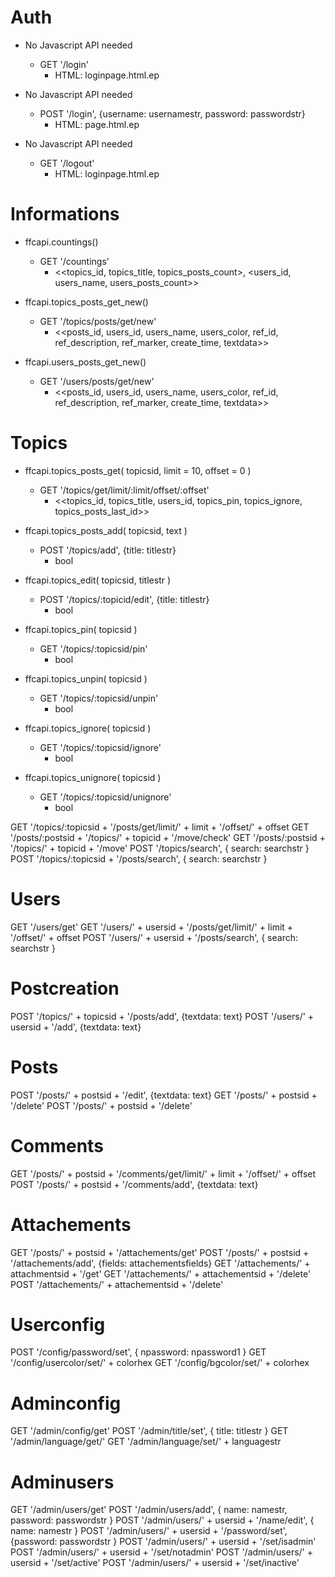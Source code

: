 Auth
====

* No Javascript API needed
    * GET  '/login'
        * HTML: loginpage.html.ep

* No Javascript API needed
    * POST '/login', {username: usernamestr, password: passwordstr}
        * HTML: page.html.ep

* No Javascript API needed
    * GET  '/logout'
        * HTML: loginpage.html.ep

Informations
============

* ffcapi.countings()
    * GET  '/countings'
        * <<topics_id, topics_title, topics_posts_count>, <users_id, users_name, users_posts_count>>

* ffcapi.topics_posts_get_new()
    * GET  '/topics/posts/get/new'
        * <<posts_id, users_id, users_name, users_color, ref_id, ref_description, ref_marker, create_time, textdata>>

* ffcapi.users_posts_get_new()
    * GET  '/users/posts/get/new'
        * <<posts_id, users_id, users_name, users_color, ref_id, ref_description, ref_marker, create_time, textdata>>

Topics
======

* ffcapi.topics_posts_get( topicsid, limit = 10, offset = 0 )
    * GET  '/topics/get/limit/:limit/offset/:offset'
        * <<topics_id, topics_title, users_id, topics_pin, topics_ignore, topics_posts_last_id>>

* ffcapi.topics_posts_add( topicsid, text )
    * POST '/topics/add', {title: titlestr}
        * bool

* ffcapi.topics_edit( topicsid, titlestr )
    * POST '/topics/:topicid/edit', {title: titlestr}
        * bool

* ffcapi.topics_pin( topicsid )
    * GET  '/topics/:topicsid/pin'
        * bool

* ffcapi.topics_unpin( topicsid )
    * GET  '/topics/:topicsid/unpin'
        * bool

* ffcapi.topics_ignore( topicsid )
    * GET  '/topics/:topicsid/ignore'
        * bool

* ffcapi.topics_unignore( topicsid )
    * GET  '/topics/:topicsid/unignore'
        * bool

GET  '/topics/:topicsid + '/posts/get/limit/' + limit + '/offset/' + offset
GET  '/posts/:postsid + '/topics/' + topicid + '/move/check'
GET  '/posts/:postsid + '/topics/' + topicid + '/move'
POST '/topics/search', { search: searchstr }
POST '/topics/:topicsid + '/posts/search', { search: searchstr }

# Users
GET  '/users/get'
GET  '/users/' + usersid + '/posts/get/limit/' + limit + '/offset/' + offset
POST '/users/' + usersid + '/posts/search', { search: searchstr }

# Postcreation
POST '/topics/' + topicsid + '/posts/add', {textdata: text}
POST '/users/' + usersid + '/add', {textdata: text}

# Posts
POST '/posts/' + postsid + '/edit', {textdata: text}
GET  '/posts/' + postsid + '/delete'
POST '/posts/' + postsid + '/delete'

# Comments
GET  '/posts/' + postsid + '/comments/get/limit/' + limit + '/offset/' + offset
POST '/posts/' + postsid + '/comments/add', {textdata: text}

# Attachements
GET  '/posts/' + postsid + '/attachements/get'
POST '/posts/' + postsid + '/attachements/add', {fields: attachementsfields}
GET  '/attachements/' + attachmentsid + '/get'
GET  '/attachements/' + attachementsid + '/delete'
POST '/attachements/' + attachementsid + '/delete'

# Userconfig
POST '/config/password/set', { npassword: npassword1 }
GET  '/config/usercolor/set/' + colorhex
GET  '/config/bgcolor/set/' + colorhex

# Adminconfig
GET  '/admin/config/get'
POST '/admin/title/set', { title: titlestr }
GET  '/admin/language/get/'
GET  '/admin/language/set/' + languagestr

# Adminusers
GET  '/admin/users/get'
POST '/admin/users/add', { name: namestr, password: passwordstr }
POST '/admin/users/' + usersid + '/name/edit', { name: namestr }
POST '/admin/users/' + usersid + '/password/set', {password: passwordstr }
POST '/admin/users/' + usersid + '/set/isadmin'
POST '/admin/users/' + usersid + '/set/notadmin'
POST '/admin/users/' + usersid + '/set/active'
POST '/admin/users/' + usersid + '/set/inactive'
